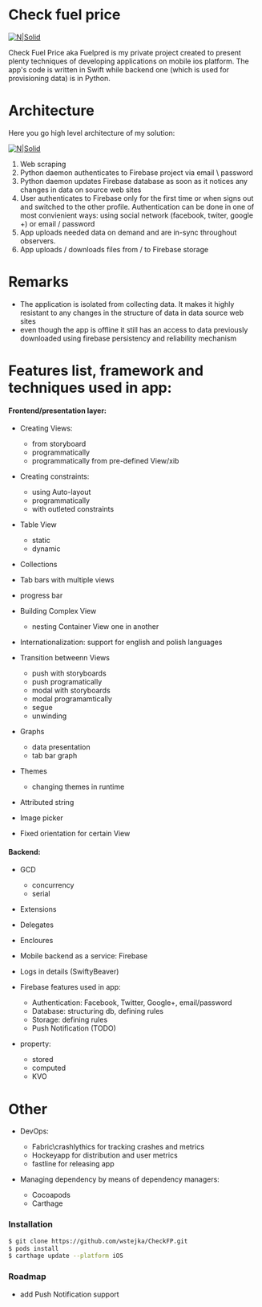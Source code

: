 # Check fuel price

[![N|Solid](https://cldup.com/J9sZWjpgof.png)]()

Check Fuel Price aka Fuelpred is my private project created to present plenty techniques of developing applications on mobile ios platform. The app's code is written in Swift while backend one (which is used for provisioning data) is in Python.

# Architecture

Here you go high level architecture of my solution:

[![N|Solid](https://cldup.com/xAOyeufh3t.png)]()


1. Web scraping
2. Python daemon authenticates to Firebase project via email \ password
3. Python daemon updates Firebase database as soon as it notices any changes in data on source web sites
4. User authenticates to Firebase only for the first time or when signs out and switched to the other profile. Authentication can be done in one of most  convienient ways: using social network (facebook, twiter, google +) or email / password
5. App uploads needed data on demand and are in-sync throughout observers.
6. App uploads / downloads files from / to Firebase storage


# Remarks
- The application is isolated from collecting data. It makes it highly resistant to any changes in the structure of data in data source web sites
- even though the app is offline it still has an access to data previously downloaded using firebase persistency and reliability mechanism

# Features list, framework and techniques used in app:

#### Frontend/presentation layer:

- Creating Views:
	- from storyboard
	- programmatically
	- programmatically from pre-defined View/xib

- Creating constraints:
	- using Auto-layout
	- programmatically
	- with outleted constraints

- Table View
	- static
	- dynamic

- Collections
- Tab bars with multiple views
- progress bar

- Building Complex View 
	- nesting Container View one in another

- Internationalization: support for english and polish languages

- Transition betweenn Views
	- push with storyboards
	- push programatically
	- modal with storyboards
	- modal programamtically
	- segue
	- unwinding

- Graphs
	- data presentation
	- tab bar graph

- Themes
	- changing themes in runtime

- Attributed string

- Image picker  

- Fixed orientation for certain View


####  Backend:

- GCD
	- concurrency
	- serial

- Extensions

- Delegates

- Encloures

- Mobile backend as a service: Firebase

- Logs in details (SwiftyBeaver)

- Firebase features used in app: 
	- Authentication: Facebook, Twitter, Google+, email/password
	- Database: structuring db, defining rules
	- Storage: defining rules
	- Push Notification (TODO)


- property:
	- stored
	- computed
	- KVO


Other
=======================================

- DevOps: 
	- Fabric\crashlythics for tracking crashes and metrics
	- Hockeyapp for distribution and user metrics
	- fastline for releasing app

- Managing dependency by means of dependency managers:
	- Cocoapods
	- Carthage


### Installation

```sh
$ git clone https://github.com/wstejka/CheckFP.git
$ pods install
$ carthage update --platform iOS
```
### Roadmap

- add Push Notification support


